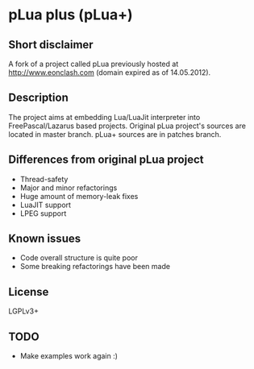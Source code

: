 pLua plus (pLua+)
=================

Short disclaimer
---------------

A fork of a project called pLua previously hosted at http://www.eonclash.com (domain expired as of 14.05.2012).

Description
-----------

The project aims at embedding Lua/LuaJit interpreter into FreePascal/Lazarus based projects.
Original pLua project's sources are located in master branch.
pLua+ sources are in patches branch.

Differences from original pLua project
--------------------------------------

* Thread-safety
* Major and minor refactorings
* Huge amount of memory-leak fixes
* LuaJIT support
* LPEG support

Known issues
------------

* Code overall structure is quite poor
* Some breaking refactorings have been made

License
-------
LGPLv3+

TODO
----

* Make examples work again :)

